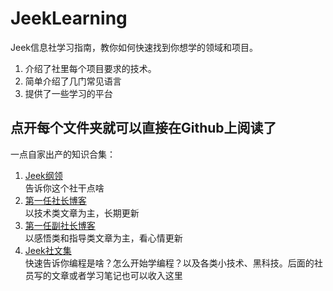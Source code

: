 # JeekLearning
Jeek信息社学习指南，教你如何快速找到你想学的领域和项目。

1. 介绍了社里每个项目要求的技术。
2. 简单介绍了几门常见语言
3. 提供了一些学习的平台

## 点开每个文件夹就可以直接在Github上阅读了

一点自家出产的知识合集：
1. [Jeek纲领](https://nichujie.gitbooks.io/jeek-origin/content/) 
<br>告诉你这个社干点啥
2. [第一任社长博客](http://my.csdn.net/nichujie) 
<br>以技术类文章为主，长期更新
3. [第一任副社长博客](http://www.jianshu.com/u/5ac7ecf11d1d) 
<br>以感悟类和指导类文章为主，看心情更新
4. [Jeek社文集](http://www.jianshu.com/c/90d9cf8a0879) 
<br>快速告诉你编程是啥？怎么开始学编程？以及各类小技术、黑科技。后面的社员写的文章或者学习笔记也可以收入这里